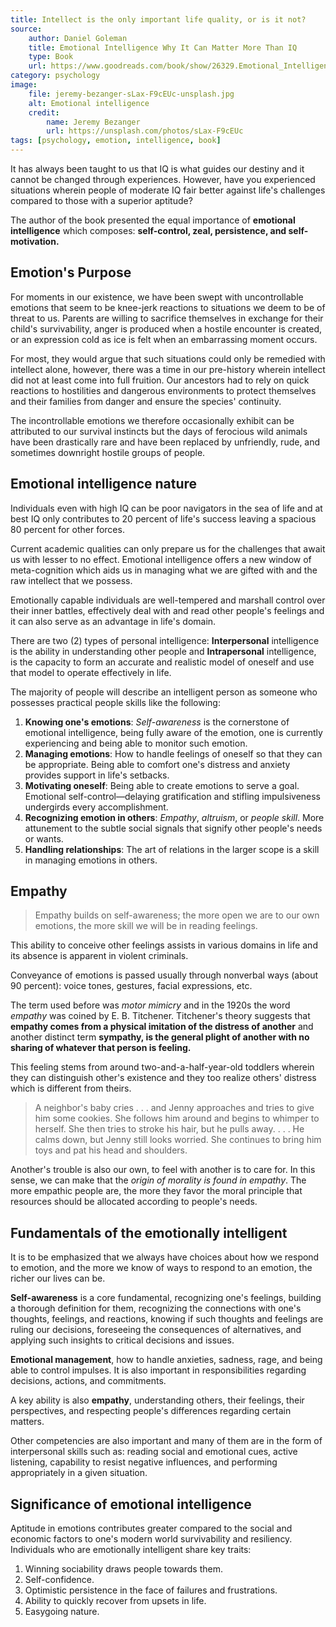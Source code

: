 ```yaml
---
title: Intellect is the only important life quality, or is it not?
source:
    author: Daniel Goleman
    title: Emotional Intelligence Why It Can Matter More Than IQ
    type: Book
    url: https://www.goodreads.com/book/show/26329.Emotional_Intelligence
category: psychology
image:
    file: jeremy-bezanger-sLax-F9cEUc-unsplash.jpg
    alt: Emotional intelligence
    credit:
        name: Jeremy Bezanger
        url: https://unsplash.com/photos/sLax-F9cEUc
tags: [psychology, emotion, intelligence, book]
---
```



It has always been taught to us that IQ is what guides our destiny and it cannot be changed through experiences. However, have you experienced situations wherein people of moderate IQ fair better against life's challenges compared to those with a superior aptitude?

The author of the book presented the equal importance of **emotional intelligence** which composes: **self-control, zeal, persistence, and self-motivation.**



## Emotion's Purpose
For moments in our existence, we have been swept with uncontrollable emotions that seem to be knee-jerk reactions to situations we deem to be of threat to us. Parents are willing to sacrifice themselves in exchange for their child's survivability,  anger is produced when a hostile encounter is created, or an expression cold as ice is felt when an embarrassing moment occurs.

For most, they would argue that such situations could only be remedied with intellect alone, however, there was a time in our pre-history wherein intellect did not at least come into full fruition. Our ancestors had to rely on quick reactions to hostilities and dangerous environments to protect themselves and their families from danger and ensure the species' continuity.

The incontrollable emotions we therefore occasionally exhibit can be attributed to our survival instincts but the days of ferocious wild animals have been drastically rare and have been replaced by unfriendly, rude, and sometimes downright hostile groups of people.



## Emotional intelligence nature
Individuals even with high IQ can be poor navigators in the sea of life and at best IQ only contributes to 20 percent of life's success leaving a spacious 80 percent for other forces.

Current academic qualities can only prepare us for the challenges that await us with lesser to no effect. Emotional intelligence offers a new window of meta-cognition which aids us in managing what we are gifted with and the raw intellect that we possess.

Emotionally capable individuals are well-tempered and marshall control over their inner battles, effectively deal with and read other people's feelings and it can also serve as an advantage in life's domain.

There are two (2) types of personal intelligence: **Interpersonal** intelligence is the ability in understanding other people and **Intrapersonal** intelligence, is the capacity to form an accurate and realistic model of oneself and use that model to operate effectively in life.

The majority of people will describe an intelligent person as someone who possesses practical people skills like the following:
1.  **Knowing one's emotions**: *Self-awareness* is the cornerstone of emotional intelligence, being fully aware of the emotion, one is currently experiencing and being able to monitor such emotion.
2.  **Managing emotions**: How to handle feelings of oneself so that they can be appropriate. Being able to comfort one's distress and anxiety provides support in life's setbacks.
3.  **Motivating oneself**: Being able to create emotions to serve a goal. Emotional self-control—delaying gratification and stifling impulsiveness undergirds every accomplishment.
4.  **Recognizing emotion in others**: *Empathy*, *altruism*, or *people skill*. More attunement to the subtle social signals that signify other people's needs or wants.
5.  **Handling relationships**: The art of relations in the larger scope is a skill in managing emotions in others.


## Empathy
> Empathy builds on self-awareness; the more open we are to our own emotions, the more skill we will be in reading feelings.

This ability to conceive other feelings assists in various domains in life and its absence is apparent in violent criminals.

Conveyance of emotions is passed usually through nonverbal ways (about 90 percent): voice tones, gestures, facial expressions, etc.

The term used before was *motor mimicry* and in the 1920s the word *empathy* was coined by E. B. Titchener. Titchener's theory suggests that **empathy comes from a physical imitation of the distress of another** and another distinct term **sympathy, is the general plight of another with no sharing of whatever that person is feeling.**

This feeling stems from around two-and-a-half-year-old toddlers wherein they can distinguish other's existence and they too realize others' distress which is different from theirs.

> A neighbor's baby cries . . . and Jenny approaches and tries to give him some cookies. She follows him around and begins to whimper to herself. She then tries to stroke his hair, but he pulls away. . . . He calms down, but Jenny still looks worried. She continues to bring him toys and pat his head and shoulders.

Another's trouble is also our own, to feel with another is to care for. In this sense, we can make that the *origin of morality is found in empathy*. The more empathic people are, the more they favor the moral principle that resources should be allocated according to people's needs.


## Fundamentals of the emotionally intelligent
It is to be emphasized that we always have choices about how we respond to emotion, and the more we know of ways to respond to an emotion, the richer our lives can be.

**Self-awareness** is a core fundamental, recognizing one's feelings, building a thorough definition for them, recognizing the connections with one's thoughts, feelings, and reactions, knowing if such thoughts and feelings are ruling our decisions, foreseeing the consequences of alternatives, and applying such insights to critical decisions and issues.

**Emotional management**, how to handle anxieties, sadness, rage, and being able to control impulses. It is also important in responsibilities regarding decisions, actions, and commitments.

A key ability is also **empathy**, understanding others, their feelings, their perspectives, and respecting people's differences regarding certain matters.

Other competencies are also important and many of them are in the form of interpersonal skills such as: reading social and emotional cues, active listening, capability to resist negative influences, and performing appropriately in a given situation.


## Significance of emotional intelligence
Aptitude in emotions contributes greater compared to the social and economic factors to one's modern world survivability and resiliency. Individuals who are emotionally intelligent share key traits:
1. Winning sociability draws people towards them.
2. Self-confidence.
3. Optimistic persistence in the face of failures and frustrations.
4. Ability to quickly recover from upsets in life.
5. Easygoing nature.
